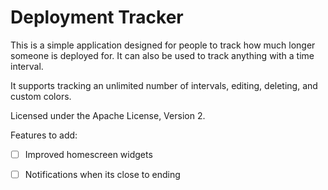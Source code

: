 Deployment Tracker
==================

This is a simple application designed for people to track how much longer someone is deployed for. It can also be used to track anything with a time interval.

It supports tracking an unlimited number of intervals, editing, deleting, and custom colors.

Licensed under the Apache License, Version 2.

Features to add:
- [ ] Improved homescreen widgets
- [ ] Notifications when its close to ending


